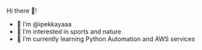 Hi there 👋!

- 👋 I’m @ipekkayaaa
- 👀 I’m interested in sports and nature
- 🌱 I’m currently learning Python Automation and AWS services 


